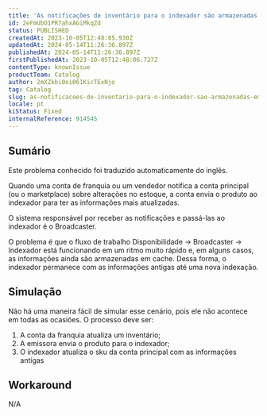 ```yaml
---
title: 'As notificações de inventário para o indexador são armazenadas em cache'
id: 2eFmUbO1PR7ahxAGiMkqZd
status: PUBLISHED
createdAt: 2023-10-05T12:48:05.930Z
updatedAt: 2024-05-14T11:26:36.897Z
publishedAt: 2024-05-14T11:26:36.897Z
firstPublishedAt: 2023-10-05T12:48:06.727Z
contentType: knownIssue
productTeam: Catalog
author: 2mXZkbi0oi061KicTExNjo
tag: Catalog
slug: as-notificacoes-de-inventario-para-o-indexador-sao-armazenadas-em-cache
locale: pt
kiStatus: Fixed
internalReference: 914545
---
```


## Sumário

<div class="alert alert-info">
  <p>Este problema conhecido foi traduzido automaticamente do inglês.</p>
</div>


Quando uma conta de franquia ou um vendedor notifica a conta principal (ou o marketplace) sobre alterações no estoque, a conta envia o produto ao indexador para ter as informações mais atualizadas.

O sistema responsável por receber as notificações e passá-las ao indexador é o Broadcaster.

O problema é que o fluxo de trabalho Disponibilidade -> Broadcaster -> Indexador está funcionando em um ritmo muito rápido e, em alguns casos, as informações ainda são armazenadas em cache. Dessa forma, o indexador permanece com as informações antigas até uma nova indexação.

## Simulação


Não há uma maneira fácil de simular esse cenário, pois ele não acontece em todas as ocasiões.
O processo deve ser:

1. A conta da franquia atualiza um inventário;
2. A emissora envia o produto para o indexador;
3. O indexador atualiza o sku da conta principal com as informações antigas

## Workaround


N/A





